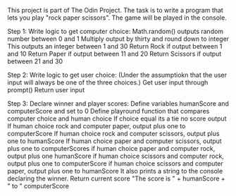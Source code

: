 This project is part of The Odin Project. 
The task is to write a program that lets you play "rock paper scissors".
The game will be played in the console.
 
 Step 1: Write logic to get computer choice:
 Math.random() outputs random number between 0 and 1
 Multiply output by thirty and round down to integer
 This outputs an integer between 1 and 30
 Return Rock if output between 1 and 10
 Return Paper if output between 11 and 20
 Return Scissors if output between 21 and 30

 Step 2: Write logic to get user choice:
 (Under the assumptiokn that the user input will always be one of the three choices.)
 Get user input through prompt()
 Return user input

 Step 3: Declare winner and player scores:
 Define variables humanScore and computerScore and set to 0
 Define playround function that compares computer choice and human choice
    If choice equal its a tie no score output
    If human choice rock and computer paper, output plus one to computerScore
    If human choice rock and computer scissors, output plus one to humanScore
    If human choice paper and computer scissors, output plus one to computerScores
    if human choice paper and computer rock, output plus one humanScore
    if human choice scissors and computer rock, output plus one to computerScore 
    if human choice scissors and computer paper, output plus one to humanScore
    It also prints a string to the console declaring the winner.
Return current score "The score is " + humanScore + " to " computerScore



